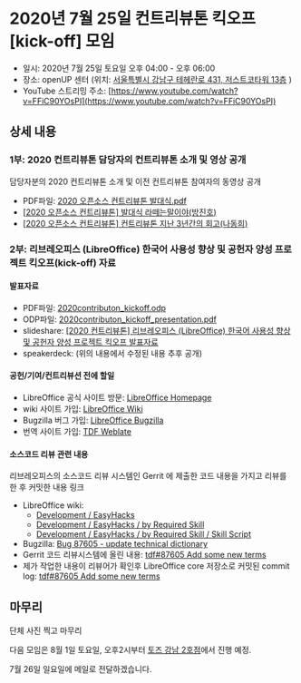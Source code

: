 # 2020년 7월 25일 컨트리뷰톤 킥오프[kick-off] 모임

* 일시: 2020년 7월 25일 토요일 오후 04:00 - 오후 06:00
* 장소: openUP 센터 (위치: [서울특별시 강남구 테헤란로 431, 저스트코타워 13층](http://naver.me/xow3xUdT) )
* YouTube 스트리밍 주소: [https://www.youtube.com/watch?v=FFiC90YOsPI](https://www.youtube.com/watch?v=FFiC90YOsPI)

## 상세 내용

### 1부: 2020 컨트리뷰톤 담당자의 컨트리뷰톤 소개 및 영상 공개

담당자분의 2020 컨트리뷰톤 소개 및 이전 컨트리뷰톤 참여자의 동영상 공개
 * PDF파일: [2020 오픈소스 컨트리뷰톤 발대식.pdf](./data/2020%20오픈소스%20컨트리뷰톤%20발대식.pdf)
 * [[2020 오픈소스 컨트리뷰톤] 발대식 라떼는말이야(방진호)](https://youtu.be/dY4VAbVt-Ro)
 * [[2020 오픈소스 컨트리뷰톤] 컨트리뷰톤 지난 3년간의 회고(나동희)](https://youtu.be/m5QWGfTtMCQ)

### 2부: 리브레오피스 (LibreOffice) 한국어 사용성 향상 및 공헌자 양성 프로젝트 킥오프(kick-off) 자료

#### 발표자료
 * PDF파일: [2020contributon_kickoff.odp](./data/2020contributon_kickoff.odp)
 * ODP파일: [2020contributon_kickoff_presentation.pdf](./data/2020contributon_kickoff_presentation.pdf)
 * slideshare: [[2020 컨트리뷰톤] 리브레오피스 (LibreOffice) 한국어 사용성 향상 및 공헌자 양성 프로젝트 킥오프 발표자료](https://www.slideshare.net/studioego/2020-libreoffice)
 * speakerdeck: (위의 내용에서 수정된 내용 추후 공개)

#### 공헌/기여/컨트리뷰션 전에 할일
 * LibreOffice 공식 사이트 방문: [LibreOffice Homepage](https://www.libreoffice.org/)
 * wiki 사이트 가입: [LibreOffice Wiki](https://wiki.documentfoundation.org/)
 * Bugzilla 버그 가입: [LibreOffice Bugzilla](https://bugs.documentfoundation.org/)
 * 번역 사이트 가입: [TDF Weblate](https://translations.documentfoundation.org/)

#### 소스코드 리뷰 관련 내용

리브레오피스의 소스코드 리뷰 시스템인 Gerrit 에 제출한 코드 내용을 가지고 리뷰를 한 후 커밋한 내용 링크
 * LibreOffice wiki:
   * [Development / EasyHacks](https://wiki.documentfoundation.org/Development/EasyHacks)
   * [Development / EasyHacks / by Required Skill](https://wiki.documentfoundation.org/Development/EasyHacks/by_Required_Skill)
   * [Development / EasyHacks / by Required Skill / Skill Script](https://wiki.documentfoundation.org/Development/EasyHacks/by_Required_Skill/Skill_Script)
 * Bugzilla: [Bug 87605 - update technical dictionary](https://bugs.documentfoundation.org/show_bug.cgi?id=87605)
 * Gerrit 코드 리뷰시스템에 올린 내용: [tdf#87605 Add some new terms](https://gerrit.libreoffice.org/c/core/+/93279)
 * 제가 작업한 내용이 리뷰어가 확인후 LibreOffice core 저장소로 커밋된 commit log: [tdf#87605 Add some new terms](https://git.libreoffice.org/core/+/bd73f79990da8d4249fbc072ea3eab4bc3bea2c6%5E%21)

## 마무리
단체 사진 찍고 마무리

다음 모임은 8월 1일 토요일, 오후2시부터 [토즈 강남 2호점](http://naver.me/xT73ri6y)에서 진행 예정.

7월 26일 일요일에 메일로 전달하겠습니다.
